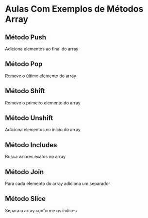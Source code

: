# Aulas Com Exemplos de Métodos Array

## Método Push 

Adiciona elementos ao final do array

## Método Pop

Remove o último elemento do array

## Método Shift 

Remove o primeiro elemento do array

## Método Unshift

Adiciona elementos no início do array

## Método Includes

Busca valores exatos no array

## Método Join

Para cada elemento do array adiciona um separador

## Método Slice

Separa o array conforme os índices 
